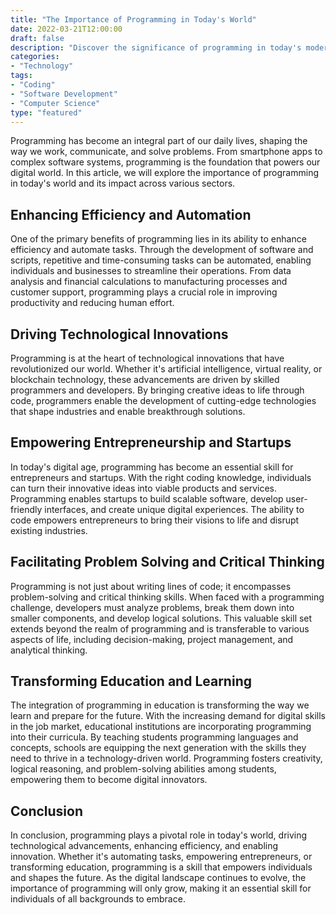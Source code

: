```yaml
---
title: "The Importance of Programming in Today's World"
date: 2022-03-21T12:00:00
draft: false
description: "Discover the significance of programming in today's modern world and its impact on various industries and everyday life."
categories:
- "Technology"
tags:
- "Coding"
- "Software Development"
- "Computer Science"
type: "featured"
---
```


Programming has become an integral part of our daily lives, shaping the way we work, communicate, and solve problems. From smartphone apps to complex software systems, programming is the foundation that powers our digital world. In this article, we will explore the importance of programming in today's world and its impact across various sectors.

## Enhancing Efficiency and Automation

One of the primary benefits of programming lies in its ability to enhance efficiency and automate tasks. Through the development of software and scripts, repetitive and time-consuming tasks can be automated, enabling individuals and businesses to streamline their operations. From data analysis and financial calculations to manufacturing processes and customer support, programming plays a crucial role in improving productivity and reducing human effort.

## Driving Technological Innovations

Programming is at the heart of technological innovations that have revolutionized our world. Whether it's artificial intelligence, virtual reality, or blockchain technology, these advancements are driven by skilled programmers and developers. By bringing creative ideas to life through code, programmers enable the development of cutting-edge technologies that shape industries and enable breakthrough solutions.

## Empowering Entrepreneurship and Startups

In today's digital age, programming has become an essential skill for entrepreneurs and startups. With the right coding knowledge, individuals can turn their innovative ideas into viable products and services. Programming enables startups to build scalable software, develop user-friendly interfaces, and create unique digital experiences. The ability to code empowers entrepreneurs to bring their visions to life and disrupt existing industries.

## Facilitating Problem Solving and Critical Thinking

Programming is not just about writing lines of code; it encompasses problem-solving and critical thinking skills. When faced with a programming challenge, developers must analyze problems, break them down into smaller components, and develop logical solutions. This valuable skill set extends beyond the realm of programming and is transferable to various aspects of life, including decision-making, project management, and analytical thinking.

## Transforming Education and Learning

The integration of programming in education is transforming the way we learn and prepare for the future. With the increasing demand for digital skills in the job market, educational institutions are incorporating programming into their curricula. By teaching students programming languages and concepts, schools are equipping the next generation with the skills they need to thrive in a technology-driven world. Programming fosters creativity, logical reasoning, and problem-solving abilities among students, empowering them to become digital innovators.

## Conclusion

In conclusion, programming plays a pivotal role in today's world, driving technological advancements, enhancing efficiency, and enabling innovation. Whether it's automating tasks, empowering entrepreneurs, or transforming education, programming is a skill that empowers individuals and shapes the future. As the digital landscape continues to evolve, the importance of programming will only grow, making it an essential skill for individuals of all backgrounds to embrace.
